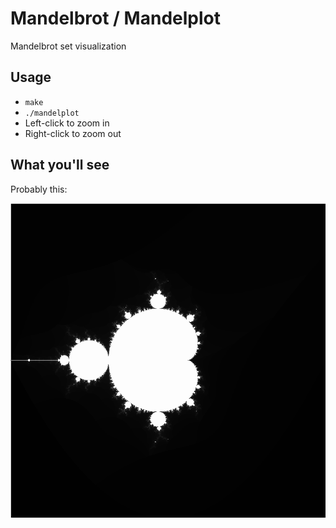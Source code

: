 # Mandelbrot / Mandelplot
Mandelbrot set visualization

## Usage
- `make`
- `./mandelplot`
- Left-click to zoom in
- Right-click to zoom out

## What you'll see
Probably this:

![Screenshot](screenshot.png)
